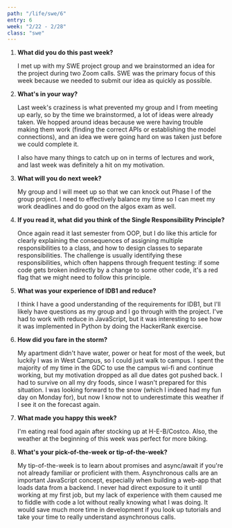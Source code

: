 ```yaml
---
path: "/life/swe/6"
entry: 6
week: "2/22 - 2/28"
class: "swe"
---
```


1. **What did you do this past week?**

    I met up with my SWE project group and we brainstormed an idea for the project during two Zoom calls. SWE was the primary focus of this week because we needed to submit our idea as quickly as possible.

1. **What's in your way?**

    Last week's craziness is what prevented my group and I from meeting up early, so by the time we brainstormed, a lot of ideas were already taken. We hopped around ideas because we were having trouble making them work (finding the correct APIs or establishing the model connections), and an idea we were going hard on was taken just before we could complete it.

    I also have many things to catch up on in terms of lectures and work, and last week was definitely a hit on my motivation.

1. **What will you do next week?**

    My group and I will meet up so that we can knock out Phase I of the group project. I need to effectively balance my time so I can meet my work deadlines and do good on the algos exam as well.

1. **If you read it, what did you think of the Single Responsibility Principle?**

    Once again read it last semester from OOP, but I do like this article for clearly explaining the consequences of assigning multiple responsibilities to a class, and how to design classes to separate responsibilities. The challenge is usually identifying these responsibilities, which often happens through frequent testing: if some code gets broken indirectly by a change to some other code, it's a red flag that we might need to follow this principle.

1. **What was your experience of IDB1 and reduce?**

    I think I have a good understanding of the requirements for IDB1, but I'll likely have questions as my group and I go through with the project. I've had to work with reduce in JavaScript, but it was interesting to see how it was implemented in Python by doing the HackerRank exercise.

1. **How did you fare in the storm?**

    My apartment didn't have water, power or heat for most of the week, but luckily I was in West Campus, so I could just walk to campus. I spent the majority of my time in the GDC to use the campus wi-fi and continue working, but my motivation dropped as all due dates got pushed back. I had to survive on all my dry foods, since I wasn't prepared for this situation. I was looking forward to the snow (which I indeed had my fun day on Monday for), but now I know not to underestimate this weather if I see it on the forecast again.

1. **What made you happy this week?**

    I'm eating real food again after stocking up at H-E-B/Costco. Also, the weather at the beginning of this week was perfect for more biking.

1. **What's your pick-of-the-week or tip-of-the-week?**

    My tip-of-the-week is to learn about promises and async/await if you're not already familiar or proficient with them. Asynchronous calls are an important JavaScript concept, especially when building a web-app that loads data from a backend. I never had direct exposure to it until working at my first job, but my lack of experience with them caused me to fiddle with code a lot without really knowing what I was doing. It would save much more time in development if you look up tutorials and take your time to really understand asynchronous calls.

